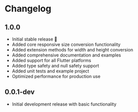 # Changelog

## 1.0.0

* Initial stable release 🎉
* Added core responsive size conversion functionality
* Added extension methods for width and height conversion
* Added comprehensive documentation and examples
* Added support for all Flutter platforms
* Added type safety and null safety support
* Added unit tests and example project
* Optimized performance for production use

## 0.0.1-dev

* Initial development release with basic functionality 